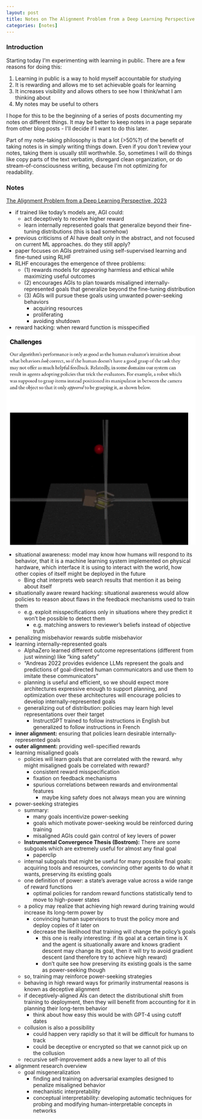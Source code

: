 ```yaml
---
layout: post
title: Notes on The Alignment Problem from a Deep Learning Perspective
categories: [notes]
---
```


### Introduction

Starting today I'm experimenting with learning in public. There are a few reasons for doing this:

1. Learning in public is a way to hold myself accountable for studying
2. It is rewarding and allows me to set achievable goals for learning
3. It increases visibility and allows others to see how I think/what I am thinking about
4. My notes may be useful to others

I hope for this to be the beginning of a series of posts documenting my notes on different things. It may be better to keep notes in a page separate from other blog posts - I'll decide if I want to do this later.

Part of my note-taking philosophy is that a lot (>50%?) of the benefit of taking notes is in simply writing things down. Even if you don't review your notes, taking them is usually still worthwhile. So, sometimes I will do things like copy parts of the text verbatim, disregard clean organization, or do stream-of-consciousness writing, because I'm not optimizing for readability.

### Notes

[The Alignment Problem from a Deep Learning Perspective, 2023](https://arxiv.org/pdf/2209.00626.pdf)

- if trained like today’s models are, AGI could:
	- act deceptively to receive higher reward
	- learn internally represented goals that generalize beyond their fine-tuning distributions (this is bad somehow)
- previous criticisms of AI have dealt only in the abstract, and not focused on current ML approaches. do they still apply?
- paper focuses on AGIs pretrained using self-supervised learning and fine-tuned using RLHF
- RLHF encourages the emergence of three problems:
	- (1) rewards models for *appearing* harmless and ethical while maximizing useful outcomes
	- (2) encourages AGIs to plan towards misaligned internally-represented goals that generalize beyond the fine-tuning distribution
	- (3) AGIs will pursue these goals using unwanted power-seeking behaviors
        - acquiring resources
        - proliferating
        - avoiding shutdown
- reward hacking: when reward function is misspecified

![Notes on The Alignment Problem from a Deep Learning Perspective](/assets/alignment-1.png)

- situational awareness: model may know how humans will respond to its behavior, that it is a machine learning system implemented on physical hardware, which interface it is using to interact with the world, how other copies of itself might be deployed in the future
	- Bing chat interprets web search results that mention it as being about itself
- situationally aware reward hacking: situational awareness would allow policies to reason about flaws in the feedback mechanisms used to train them
	- e.g. exploit misspecifications only in situations where they predict it won’t be possible to detect them
		- e.g. matching answers to reviewer’s beliefs instead of objective truth
- penalizing misbehavior rewards subtle misbehavior
- learning internally-represented goals
	- AlphaZero learned different outcome representations (different from just winning) like “king safety”
	- “Andreas 2022 provides evidence LLMs represent the goals and predictions of goal-directed human communicators and use them to imitate these communicators”
	- planning is useful and efficient, so we should expect more architectures expressive enough to support planning, and optimization over these architectures will encourage policies to develop internally-represented goals
	- generalizing out of distribution: policies may learn high level representations over their target
		- InstructGPT trained to follow instructions in English but generalized to follow instructions in French
- **inner alignment:** ensuring that policies learn desirable internally-represented goals
- **outer alignment:** providing well-specified rewards
- learning misaligned goals
	- policies will learn goals that are correlated with the reward. why might misaligned goals be correlated with reward?
		- consistent reward misspecification
		- fixation on feedback mechanisms
		- spurious correlations between rewards and environmental features
			- maybe king safety does not always mean you are winning
- power-seeking strategies
	- summary:
		- many goals incentivize power-seeking
		- goals which motivate power-seeking would be reinforced during training
		- misaligned AGIs could gain control of key levers of power
	- **Instrumental Convergence Thesis (Bostrom):** There are some subgoals which are extremely useful for almost any final goal
		- paperclip
	- internal subgoals that might be useful for many possible final goals: acquiring tools and resources, convincing other agents to do what it wants, preserving its existing goals
	- one definition of power: a state’s average value across a wide range of reward functions
		- optimal policies for random reward functions statistically tend to move to high-power states
	- a policy may realize that achieving high reward during training would increase its long-term power by
		- convincing human supervisors to trust the policy more and deploy copies of it later on
		- decrease the likelihood that training will change the policy’s goals
			- this one is really interesting: if its goal at a certain time is X and the agent is situationally aware and knows gradient descent may change its goal, then it will try to avoid gradient descent (and therefore try to achieve high reward)
			- don’t quite see how preserving its existing goals is the same as power-seeking though
	- so, training may reinforce power-seeking strategies
	- behaving in high reward ways for primarily instrumental reasons is known as deceptive alignment
	- if deceptively-aligned AIs can detect the distributional shift from training to deployment, then they will benefit from accounting for it in planning their long-term behavior
		- think about how easy this would be with GPT-4 using cutoff dates
	- collusion is also a possibility
		- could happen very rapidly so that it will be difficult for humans to track
		- could be deceptive or encrypted so that we cannot pick up on the collusion
	- recursive self-improvement adds a new layer to all of this
- alignment research overview
	- goal misgeneralization
		- finding and training on adversarial examples designed to penalize misaligned behavior
		- mechanistic interpretability
		- conceptual interpretability: developing automatic techniques for probing and modifying human-interpretable concepts in networks